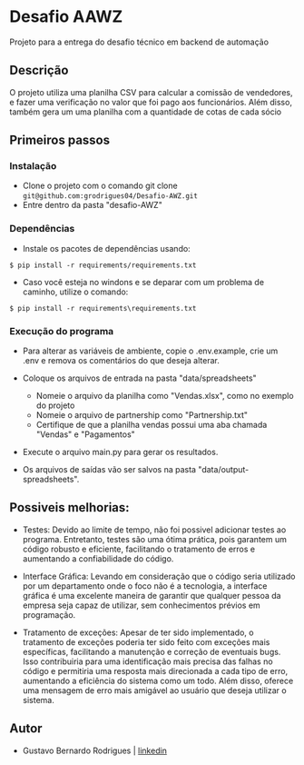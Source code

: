 # Desafio AAWZ 

Projeto para a entrega do desafio técnico em backend de automação

## Descrição

O projeto utiliza uma planilha CSV para calcular a comissão de vendedores, e fazer uma verificação no valor que foi pago aos funcionários. Além disso, também
gera um uma planilha com a quantidade de cotas de cada sócio

## Primeiros passos

### Instalação

* Clone o projeto com o comando git clone ```git@github.com:grodrigues04/Desafio-AWZ.git```
* Entre dentro da pasta "desafio-AWZ"

### Dependências

* Instale os pacotes de dependências usando:
```shell
$ pip install -r requirements/requirements.txt
```
* Caso você esteja no windons e se deparar com um problema de caminho, utilize o comando:

```shell
$ pip install -r requirements\requirements.txt
```

### Execução do programa

* Para alterar as variáveis de ambiente, copie o .env.example, crie um .env e remova os comentários do que deseja alterar.

* Coloque os arquivos de entrada na pasta "data/spreadsheets"
    * Nomeie o arquivo da planilha como "Vendas.xlsx", como no exemplo do projeto
    * Nomeie o arquivo de partnership como "Partnership.txt"
    * Certifique de que a planilha vendas possui uma aba chamada "Vendas" e "Pagamentos"

* Execute o arquivo main.py para gerar os resultados.
* Os arquivos de saídas vão ser salvos na pasta "data/output-spreadsheets".

## Possiveis melhorias:

 * Testes: Devido ao limite de tempo, não foi possivel adicionar testes ao programa. Entretanto, testes são uma ótima prática, pois garantem um código robusto e eficiente, facilitando o tratamento de erros e aumentando a confiabilidade do código.

 * Interface Gráfica: Levando em consideração que o código seria utilizado por um departamento onde o foco não é a tecnologia, a interface gráfica é uma excelente maneira de garantir que qualquer pessoa da empresa seja capaz de utilizar, sem conhecimentos prévios em programação.

 * Tratamento de exceções: Apesar de ter sido implementado, o tratamento de exceções poderia ter sido feito com exceções mais específicas, facilitando a manutenção e correção de eventuais bugs. Isso contribuiria para uma identificação mais precisa das falhas no código e permitiria uma resposta mais direcionada a cada tipo de erro, aumentando a eficiência do sistema como um todo. Além disso, oferece uma mensagem de erro mais amigável ao usuário que deseja utilizar o sistema.
## Autor

* Gustavo Bernardo Rodrigues | [linkedin](https://www.linkedin.com/in/gustavorodriguesb04/)
